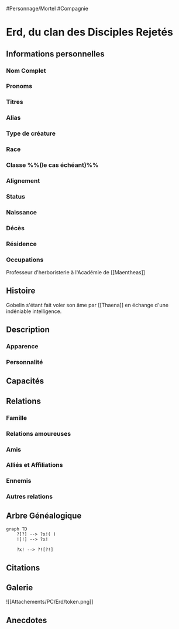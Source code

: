 #Personnage/Mortel
#Compagnie

# Erd, du clan des Disciples Rejetés

## Informations personnelles
### Nom Complet
### Pronoms
### Titres
### Alias
### Type de créature
### Race
### Classe %%(le cas échéant)%%
### Alignement
### Status
### Naissance
### Décès
### Résidence
### Occupations
Professeur d'herboristerie à l'Académie de [[Maentheas]]

## Histoire
Gobelin s'étant fait voler son âme par [[Thaena]] en échange d'une indéniable intelligence.

## Description
### Apparence

### Personnalité

## Capacités

## Relations
### Famille
### Relations amoureuses
### Amis
### Alliés et Affiliations
### Ennemis
### Autres relations

## Arbre Généalogique
```mermaid
graph TD
    ?[?] --> ?x!( )
    ![!] --> ?x!

    ?x! --> ?![?!]
```

## Citations

## Galerie
![[Attachements/PC/Erd/token.png]]

## Anecdotes
